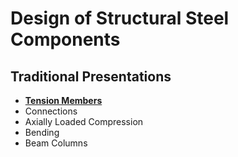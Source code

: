 # Design of Structural Steel Components

## Traditional Presentations

* **[Tension Members](text/tension/tension)**
* Connections
* Axially Loaded Compression
* Bending
* Beam Columns

